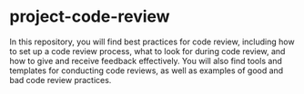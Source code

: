 # project-code-review
In this repository, you will find best practices for code review, including how to set up a code review process, what to look for during code review, and how to give and receive feedback effectively. You will also find tools and templates for conducting code reviews, as well as examples of good and bad code review practices.
